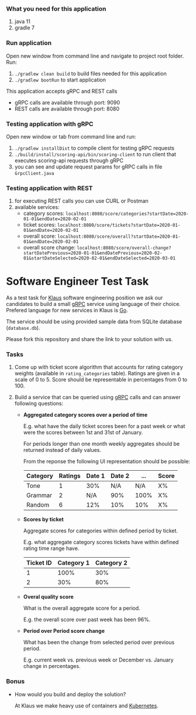 ### What you need for this application
1. java 11
2. gradle 7

### Run application
Open new window from command line and navigate to project root folder. Run:
1. `./gradlew clean build` to build files needed for this application
2. `./gradlew bootRun` to start application

This application accepts gRPC and REST calls
- gRPC calls are available through port: 9090
- REST calls are available through port: 8080

### Testing application with gRPC
Open new window or tab from command line and run:
1. `./gradlew installDist` to compile client for testing gRPC requests
2. `./build/install/scoring-api/bin/scoring-client` to run client that executes scoring-api requests through gRPC
3. you can see and update request params for gRPC calls in file `GrpcClient.java`

### Testing application with REST
1. for executing REST calls you can use CURL or Postman
2. available services:
   - category scores: `localhost:8080/score/categories?startDate=2020-01-01&endDate=2020-02-01`
   - ticket scores: `localhost:8080/score/tickets?startDate=2020-01-01&endDate=2020-02-01`
   - overall score: `localhost:8080/score/overall?startDate=2020-01-01&endDate=2020-02-01`
   - overall score change: `localhost:8080/score/overall-change?startDatePrevious=2020-01-01&endDatePrevious=2020-02-01&startDateSelected=2020-02-01&endDateSelected=2020-03-01`

# Software Engineer Test Task

As a test task for [Klaus](https://www.klausapp.com) software engineering position we ask our candidates to build a small [gRPC](https://grpc.io) service using language of their choice. Prefered language for new services in Klaus is [Go](https://golang.org).

The service should be using provided sample data from SQLite database (`database.db`).

Please fork this repository and share the link to your solution with us.

### Tasks

1. Come up with ticket score algorithm that accounts for rating category weights (available in `rating_categories` table). Ratings are given in a scale of 0 to 5. Score should be representable in percentages from 0 to 100. 

2. Build a service that can be queried using [gRPC](https://grpc.io/docs/tutorials/basic/go/) calls and can answer following questions:

    * **Aggregated category scores over a period of time**
    
        E.g. what have the daily ticket scores been for a past week or what were the scores between 1st and 31st of January.

        For periods longer than one month weekly aggregates should be returned instead of daily values.

        From the reponse the following UI representation should be possible:

        | Category | Ratings | Date 1 | Date 2 | ... | Score |
        |----|----|----|----|----|----|
        | Tone | 1 | 30% | N/A | N/A | X% |
        | Grammar | 2 | N/A | 90% | 100% | X% |
        | Random | 6 | 12% | 10% | 10% | X% |

    * **Scores by ticket**

        Aggregate scores for categories within defined period by ticket.

        E.g. what aggregate category scores tickets have within defined rating time range have.

        | Ticket ID | Category 1 | Category 2 |
        |----|----|----|
        | 1   |  100%  |  30%  |
        | 2   |  30%  |  80%  |

    * **Overal quality score**

        What is the overall aggregate score for a period.

        E.g. the overall score over past week has been 96%.

    * **Period over Period score change**

        What has been the change from selected period over previous period.

        E.g. current week vs. previous week or December vs. January change in percentages.


### Bonus

* How would you build and deploy the solution?

    At Klaus we make heavy use of containers and [Kubernetes](https://kubernetes.io).
